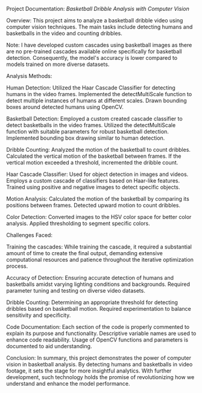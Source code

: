 Project Documentation: *Basketball Dribble Analysis with Computer Vision*

Overview:
This project aims to analyze a basketball dribble video using computer vision techniques. The main tasks include detecting humans and basketballs in the video and counting dribbles.

Note:
I have developed custom cascades using basketball images as there are no pre-trained cascades available online specifically for basketball detection. 
Consequently, the model's accuracy is lower compared to models trained on more diverse datasets.

Analysis Methods:

Human Detection:
Utilized the Haar Cascade Classifier for detecting humans in the video frames.
Implemented the detectMultiScale function to detect multiple instances of humans at different scales.
Drawn bounding boxes around detected humans using OpenCV.

Basketball Detection:
Employed a custom created cascade classifier to detect basketballs in the video frames.
Utilized the detectMultiScale function with suitable parameters for robust basketball detection.
Implemented bounding box drawing similar to human detection.

Dribble Counting:
Analyzed the motion of the basketball to count dribbles.
Calculated the vertical motion of the basketball between frames.
If the vertical motion exceeded a threshold, incremented the dribble count.

Haar Cascade Classifier:
Used for object detection in images and videos.
Employs a custom cascade of classifiers based on Haar-like features.
Trained using positive and negative images to detect specific objects.

Motion Analysis:
Calculated the motion of the basketball by comparing its positions between frames.
Detected upward motion to count dribbles.

Color Detection:
Converted images to the HSV color space for better color analysis.
Applied thresholding to segment specific colors.

Challenges Faced:

Training the cascades:
While training the cascade, it required a substantial amount of time to create the final output, 
demanding extensive computational resources and patience throughout the iterative optimization process.


Accuracy of Detection:
Ensuring accurate detection of humans and basketballs amidst varying lighting conditions and backgrounds.
Required parameter tuning and testing on diverse video datasets.

Dribble Counting:
Determining an appropriate threshold for detecting dribbles based on basketball motion.
Required experimentation to balance sensitivity and specificity.

Code Documentation:
Each section of the code is properly commented to explain its purpose and functionality.
Descriptive variable names are used to enhance code readability.
Usage of OpenCV functions and parameters is documented to aid understanding.

Conclusion:
In summary, this project demonstrates the power of computer vision in basketball analysis. 
By detecting humans and basketballs in video footage, it sets the stage for more insightful analytics. 
With further development, such technology holds the promise of revolutionizing how we understand and enhance the model performance.
